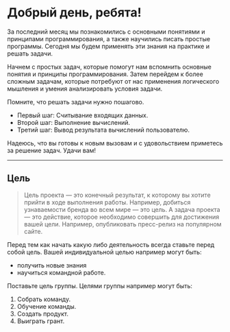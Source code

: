 # Добрый день, ребята!

За последний месяц мы познакомились с основными понятиями и принципами программирования, а также научились писать простые программы. Сегодня мы будем применять эти знания на практике и решать задачи.

Начнем с простых задач, которые помогут нам вспомнить основные понятия и принципы программирования. Затем перейдем к более сложным задачам, которые потребуют от нас применения логического мышления и умения анализировать условия задачи.

Помните, что решать задачи нужно пошагово.
- Первый шаг: Считывание входящих данных.
- Второй шаг: Выполнение вычислений.
- Третий шаг: Вывод результата вычислений пользователю.


Надеюсь, что вы готовы к новым вызовам и с удовольствием приметесь за решение задач. Удачи вам!

--------------------

Цель
---

> Цель проекта — это конечный результат, к которому вы хотите прийти в ходе выполнения работы. Например, добиться узнаваемости бренда во всем мире — это цель. А задача проекта — это действие, которое необходимо совершить для достижения вашей цели. Например, опубликовать пресс-релиз на популярном сайте.

Перед тем как начать какую либо деятельность всегда ставьте перед собой цель. Вашей индивидуальной целью например могут быть:
- получить новые знания
- научиться командной работе.

Поставьте цель группы.
Целями группы например могут быть:
1. Собрать команду.
2. Обучение команды.
3. Создать продукт.
4. Выиграть грант.

